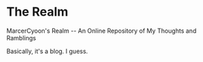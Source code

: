 # The Realm
MarcerCyoon's Realm -- An Online Repository of My Thoughts and Ramblings

Basically, it's a blog. I guess.
